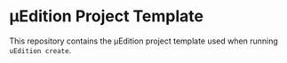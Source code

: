 # μEdition Project Template

This repository contains the μEdition project template used when running `uEdition create`.
